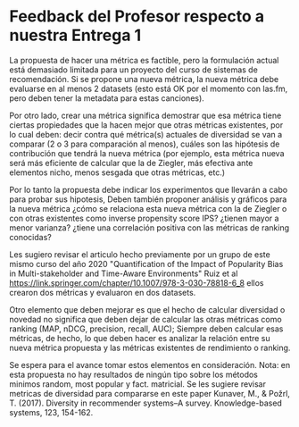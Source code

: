 # Feedback del Profesor respecto a nuestra Entrega 1
La propuesta de hacer una métrica es factible, pero la formulación actual está demasiado limitada para un proyecto del curso de sistemas de recomendación. Si se propone una nueva métrica, la nueva métrica debe evaluarse en al menos 2 datasets (esto está OK por el momento con las.fm, pero deben tener la metadata para estas canciones). 

Por otro lado, crear una métrica significa demostrar que esa métrica tiene ciertas propiedades que la hacen mejor que otras métricas existentes, por lo cual deben: decir contra qué métrica(s) actuales de diversidad se van a comparar (2 o 3 para comparación al menos), cuáles son las hipótesis de contribución que tendrá la nueva métrica (por ejemplo, esta métrica nueva será más eficiente de calcular que la de Ziegler, más efectiva ante elementos nicho, menos sesgada que otras métricas, etc.)

Por lo tanto la propuesta debe indicar los experimentos que llevarán a cabo para probar sus hipotesis, Deben también proponer análisis y gráficos para la nueva métrica ¿cómo se relaciona esta nueva métrica con la de Ziegler o con otras existentes como inverse propensity score IPS? ¿tienen mayor a menor varianza? ¿tiene una correlación positiva con las métricas de ranking conocidas? 

Les sugiero revisar el articulo hecho previamente por un grupo de este mismo curso del año 2020 "Quantification of the Impact of Popularity Bias in Multi-stakeholder and Time-Aware Environments" Ruiz et al https://link.springer.com/chapter/10.1007/978-3-030-78818-6_8 ellos crearon dos métricas y evaluaron en dos datasets. 

Otro elemento que deben mejorar es que el hecho de calcular diversidad o novedad no significa que deben dejar de calcular las otras métricas como ranking (MAP, nDCG, precision, recall, AUC); Siempre deben calcular esas métricas, de hecho, lo que deben hacer es analizar la relación entre su nueva métrica propuesta y las métricas existentes de rendimiento o ranking. 

Se espera para el avance tomar estos elementos en consideración. Nota: en esta propuesta no hay resultados de ningún tipo sobre los métodos minimos random, most popular y fact. matricial. Se les sugiere revisar metricas de diversidad para compararse en este paper Kunaver, M., & Požrl, T. (2017). Diversity in recommender systems–A survey. Knowledge-based systems, 123, 154-162.
